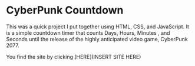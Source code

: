 # CyberPunk Countdown

This was a quick project I put together using HTML, CSS, and JavaScript.
It is a simple countdown timer that counts Days, Hours, Minutes , and Seconds until the release of the highly anticipated video game, CyberPunk 2077.

You find the site by clicking [HERE](INSERT SITE HERE)
